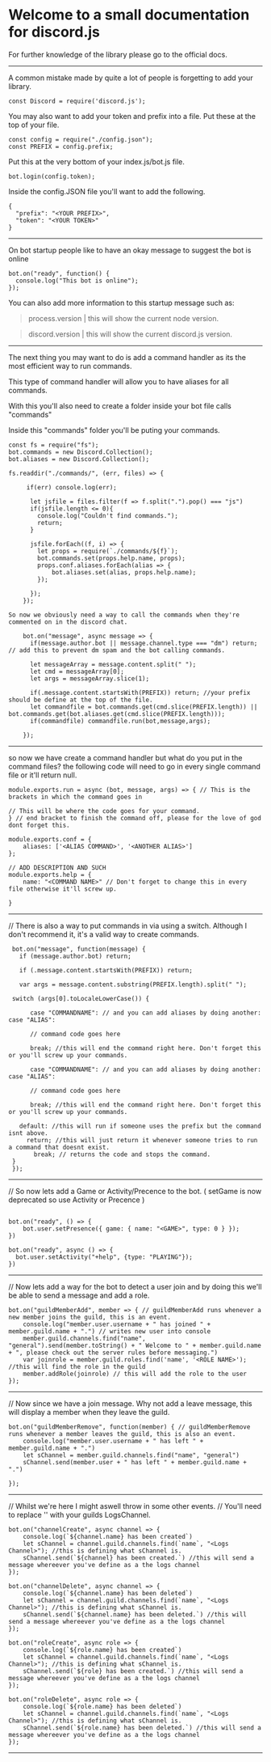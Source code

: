 # Welcome to a small documentation for discord.js
 For further knowledge of the library please go to the official docs.

-------------------------------------------------------------------------------------------------------

 A common mistake made by quite a lot of people is forgetting to add your library.

```
const Discord = require('discord.js');
```

 You may also want to add your token and prefix into a file.
Put these at the top of your file.

```
const config = require("./config.json");
const PREFIX = config.prefix;
```

 Put this at the very bottom of your index.js/bot.js file.

```
bot.login(config.token);
```

Inside the config.JSON file you'll want to add the following.

```
{
  "prefix": "<YOUR PREFIX>",
  "token": "<YOUR TOKEN>"
}
```

----------------------------------------------------------------------------------------------------------

On bot startup people like to have an okay message to suggest the bot is online

```
bot.on("ready", function() {
  console.log("This bot is online");
});
```

You can also add more information to this startup message such as:

> process.version | this will show the current node version.

> discord.version | this will show the current discord.js version.

----------------------------------------------------------------------------------------------------------

The next thing you may want to do is add a command handler as its the most efficient way to run commands.

This type of command handler will allow you to have aliases for all commands.

With this you'll also need to create a folder inside your bot file calls "commands"

Inside this "commands" folder you'll be puting your commands.

```
const fs = require("fs");
bot.commands = new Discord.Collection();
bot.aliases = new Discord.Collection();

fs.readdir("./commands/", (err, files) => {
    
     if(err) console.log(err);
    
      let jsfile = files.filter(f => f.split(".").pop() === "js")
      if(jsfile.length <= 0){
        console.log("Couldn't find commands.");
        return;
      }
    
      jsfile.forEach((f, i) => {
        let props = require(`./commands/${f}`);
        bot.commands.set(props.help.name, props);
        props.conf.aliases.forEach(alias => {
            bot.aliases.set(alias, props.help.name);
        });
        
      });
    }); 

So now we obviously need a way to call the commands when they're commented on in the discord chat.

    bot.on("message", async message => {
      if(message.author.bot || message.channel.type === "dm") return; // add this to prevent dm spam and the bot calling commands.
    
      let messageArray = message.content.split(" ");
      let cmd = messageArray[0];
      let args = messageArray.slice(1);
    
      if(.message.content.startsWith(PREFIX)) return; //your prefix should be define at the top of the file.
      let commandfile = bot.commands.get(cmd.slice(PREFIX.length)) || bot.commands.get(bot.aliases.get(cmd.slice(PREFIX.length)));
      if(commandfile) commandfile.run(bot,message,args);

    });
```

----------------------------------------------------------------------------------------------------------

so now we have create a command handler but what do you put in the command files?
the following code will need to go in every single command file or it'll return null.
```
module.exports.run = async (bot, message, args) => { // This is the brackets in which the command goes in

// This will be where the code goes for your command.
} // end bracket to finish the command off, please for the love of god dont forget this.

module.exports.conf = {
    aliases: ['<ALIAS COMMAND>', '<ANOTHER ALIAS>']
};

// ADD DESCRIPTION AND SUCH
module.exports.help = {
    name: "<COMMAND NAME>" // Don't forget to change this in every file otherwise it'll screw up.

}
```
----------------------------------------------------------------------------------------------------------

// There is also a way to put commands in via using a switch. Although I don't recommend it, it's a valid way to create commands.

```
 bot.on("message", function(message) {
   if (message.author.bot) return;

   if (.message.content.startsWith(PREFIX)) return;

   var args = message.content.substring(PREFIX.length).split(" ");

 switch (args[0].toLocaleLowerCase()) {

      case "COMMANDNAME": // and you can add aliases by doing another:  case "ALIAS":

      // command code goes here
      
      break; //this will end the command right here. Don't forget this or you'll screw up your commands.

      case "COMMANDNAME": // and you can add aliases by doing another:  case "ALIAS":

      // command code goes here
      
      break; //this will end the command right here. Don't forget this or you'll screw up your commands.

   default: //this will run if someone uses the prefix but the command isnt above.
     return; //this will just return it whenever someone tries to run a command that doesnt exist.
       break; // returns the code and stops the command.
 }
 });
  ```

----------------------------------------------------------------------------------------------------------

// So now lets add a Game or Activity/Precence to the bot. ( setGame is now deprecated so use Activity or Precence )

```

bot.on("ready", () => {
    bot.user.setPresence({ game: { name: "<GAME>", type: 0 } });
})

bot.on("ready", async () => {
  bot.user.setActivity("+help", {type: "PLAYING"});
})

```
----------------------------------------------------------------------------------------------------------

// Now lets add a way for the bot to detect a user join and by doing this we'll be able to send a message and add a role.

```
bot.on("guildMemberAdd", member => { // guildMemberAdd runs whenever a new member joins the guild, this is an event.
    console.log("member.user.username + " has joined " + member.guild.name + ".") // writes new user into console
    member.guild.channels.find("name", "general").send(member.toString() + " Welcome to " + member.guild.name + ", please check out the server rules before messaging.")
    var joinrole = member.guild.roles.find('name', '<ROLE NAME>'); //this will find the role in the guild
    member.addRole(joinrole) // this will add the role to the user
});
```
----------------------------------------------------------------------------------------------------------

// Now since we have a join message. Why not add a leave message, this will display a member when they leave the guild.

```
bot.on("guildMemberRemove", function(member) { // guildMemberRemove runs whenever a member leaves the guild, this is also an event.
    console.log("member.user.username + " has left " + member.guild.name + ".")
    let sChannel = member.guild.channels.find("name", "general")
    sChannel.send(member.user + " has left " + member.guild.name + ".")

});
```
----------------------------------------------------------------------------------------------------------

// Whilst we're here I might aswell throw in some other events.
// You'll need to replace '<Logs Channel>' with your guilds LogsChannel.

```
bot.on("channelCreate", async channel => {
    console.log(`${channel.name} has been created`)
    let sChannel = channel.guild.channels.find(`name`, "<Logs Channel>"); //this is defining what sChannel is.
    sChannel.send(`${channel} has been created.`) //this will send a message whereever you've define as a the logs channel
});

bot.on("channelDelete", async channel => {
    console.log(`${channel.name} has been deleted`)
    let sChannel = channel.guild.channels.find(`name`, "<Logs Channel>"); //this is defining what sChannel is.
    sChannel.send(`${channel.name} has been deleted.`) //this will send a message whereever you've define as a the logs channel
});

bot.on("roleCreate", async role => {
    console.log(`${role.name} has been created`)
    let sChannel = channel.guild.channels.find(`name`, "<Logs Channel>"); //this is defining what sChannel is.
    sChannel.send(`${role} has been created.`) //this will send a message whereever you've define as a the logs channel
});

bot.on("roleDelete", async role => {
    console.log(`${role.name} has been deleted`)
    let sChannel = channel.guild.channels.find(`name`, "<Logs Channel>"); //this is defining what sChannel is.
    sChannel.send(`${role.name} has been deleted.`) //this will send a message whereever you've define as a the logs channel
});
```
----------------------------------------------------------------------------------------------------------
